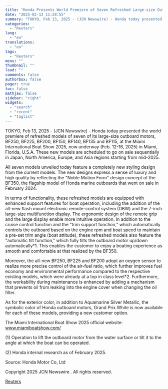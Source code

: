 ```yaml
---
title: "Honda Presents World Premiere of Seven Refreshed Large-size Outboard Motors at the Miami International Boat Show 2025"
date: "2025-02-13 11:28:55"
summary: "TOKYO, Feb 13, 2025 - (JCN Newswire) - Honda today presented the world premiere of refreshed models of seven of its large-size outboard motors, BF250, BF225, BF200, BF150, BF140, BF135 and BF115, at the Miami International Boat Show 2025, now underway (Feb. 12-16, 2025) in Miami, Florida, U.S.A. These new..."
categories:
  - "Reuters"
lang:
  - "en"
translations:
  - "en"
tags:
  - "Reuters"
menu: ""
thumbnail: ""
lead: ""
comments: false
authorbox: false
pager: true
toc: false
mathjax: false
sidebar: "right"
widgets:
  - "search"
  - "recent"
  - "taglist"
---
```


TOKYO, Feb 13, 2025 - (JCN Newswire) - Honda today presented the world premiere of refreshed models of seven of its large-size outboard motors, BF250, BF225, BF200, BF150, BF140, BF135 and BF115, at the Miami International Boat Show 2025, now underway (Feb. 12-16, 2025) in Miami, Florida, U.S.A. These new models are scheduled to go on sale sequentially in Japan, North America, Europe, and Asia regions starting from mid-2025.

All seven models unveiled today feature a completely new styling design from the current models. The new designs express a sense of luxury and high quality by reflecting the "Noble Motion Form" design concept of the BF350, the flagship model of Honda marine outboards that went on sale in February 2024.

In terms of functionality, these refreshed models are equipped with enhanced support features for boat operation, including the addition of the all-new flash mount electronic remote-control system (DBW) and the 7-inch large-size multifunction display. The ergonomic design of the remote grip and the large display enable more intuitive operation. In addition to the cruise control function and the "trim support function," which automatically controls the outboard based on the engine rpm and boat speed to maintain a pre-set trim angle (boat attitude), these refreshed models also feature the "automatic tilt function," which fully tilts the outboard motor up/down automatically\*1. This enables the customer to enjoy a boating experience as smooth and comfortable at that realized by the BF350.

Moreover, the all-new BF250, BF225 and BF200 adopt an oxygen sensor to realize more precise control of the air-fuel ratio, which further improves fuel economy and environmental performance compared to the respective existing models, which were already at a top in class level\*2. Furthermore, the workability during maintenance is enhanced by adding a mechanism that prevents oil from leaking into the engine cover when changing the oil filter.

As for the exterior color, in addition to Aquamarine Silver Metallic, the symbolic color of Honda outboard motors, Grand Prix White is now available for each of these models, providing a new customer option.

The Miami International Boat Show 2025 official website: www.miamiboatshow.com/

(1) Operation to lift the outboard motor from the water surface or tilt it to the angle at which the boat can be operated.

(2) Honda internal research as of February 2025.

Source: Honda Motor Co, Ltd

Copyright 2025 JCN Newswire . All rights reserved.

[Reuters](https://www.tradingview.com/news/reuters.com,2025-02-13:newsml_JCN96008a:0-honda-presents-world-premiere-of-seven-refreshed-large-size-outboard-motors-at-the-miami-international-boat-show-2025/)
